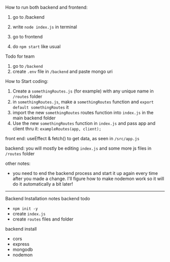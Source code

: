 How to run both backend and frontend:
1. go to /backend
2. write `node index.js` in terminal

3. go to frontend
4. do `npm start` like usual

Todo for team
1. go to `/backend`
2. create `.env` file in `/backend` and paste mongo uri

How to Start coding:
1. Create a `somethingRoutes.js` (for example) with any unique name in `/routes` folder
2. in `somethingRoutes.js`, make a `somethingRoutes` function and `export default somethingRoutes` it
3. import the new `somethingRoutes` routes function into `index.js` in the main backend folder
4. Use the new `somethingRoutes` function in `index.js` and pass app and client thru it: `exampleRoutes(app, client);`

front end:
useEffect & fetch() to get data, as seen in `/src/app.js`

backend:
you will mostly be editing `index.js` and some more js files in `/routes` folder

other notes:
* you need to end the backend process and start it up again every time after you made a change. I'll figure how to make nodemon work so it will do it automatically a bit later! 

--------------------------------------------------------
Backend Installation notes
backend todo
* `npm init -y`
* create `index.js`
* create `routes` files and folder 

backend install
* cors
* express
* mongodb
* nodemon





 